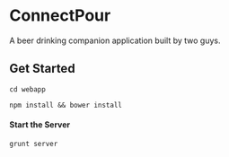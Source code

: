 ConnectPour
================================

A beer drinking companion application built by two guys.

Get Started
--------------------------------
```
cd webapp

npm install && bower install
```

#### Start the Server
```
grunt server
```